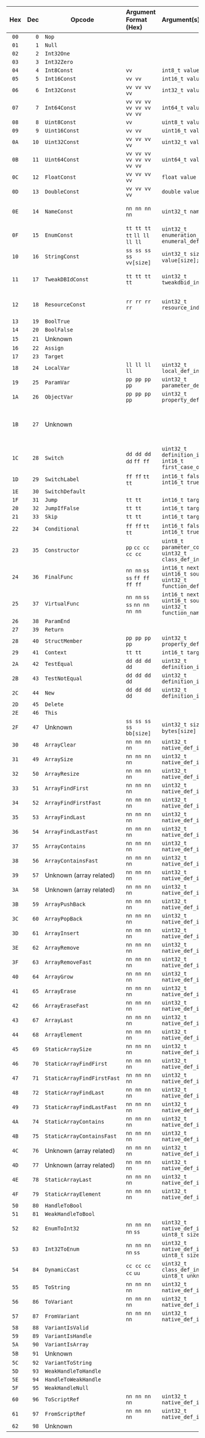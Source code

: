 | Hex  | Dec   | Opcode                     | Argument Format (Hex)         | Argument(s)                                                                       | Notes |
|:----:|------:|----------------------------|:------------------------------|:----------------------------------------------------------------------------------|-------|
| `00` |   `0` | `Nop`                      |                               |                                                                                   |
| `01` |   `1` | `Null`                     |                               |                                                                                   |
| `02` |   `2` | `Int32One`                 |                               |                                                                                   |
| `03` |   `3` | `Int32Zero`                |                               |                                                                                   |
| `04` |   `4` | `Int8Const`                | `vv`                          | `int8_t value`                                                                    |
| `05` |   `5` | `Int16Const`               | `vv vv`                       | `int16_t value`                                                                   |
| `06` |   `6` | `Int32Const`               | `vv vv vv vv`                 | `int32_t value`                                                                   |
| `07` |   `7` | `Int64Const`               | `vv vv vv vv vv vv vv vv`     | `int64_t value`                                                                   |
| `08` |   `8` | `Uint8Const`               | `vv`                          | `uint8_t value`                                                                   |
| `09` |   `9` | `Uint16Const`              | `vv vv`                       | `uint16_t value`                                                                  |
| `0A` |  `10` | `Uint32Const`              | `vv vv vv vv`                 | `uint32_t value`                                                                  |
| `0B` |  `11` | `Uint64Const`              | `vv vv vv vv vv vv vv vv`     | `uint64_t value`                                                                  |
| `0C` |  `12` | `FloatConst`               | `vv vv vv vv`                 | `float value`                                                                     |
| `0D` |  `13` | `DoubleConst`              | `vv vv vv vv`                 | `double value`                                                                    |
| `0E` |  `14` | `NameConst`                | `nn nn nn nn`                 | `uint32_t name_index`                                                             | Index into name table.
| `0F` |  `15` | `EnumConst`                | `tt tt tt tt` `ll ll ll ll`   | `uint32_t enumeration_def_index, enumeral_def_index`                              |
| `10` |  `16` | `StringConst`              | `ss ss ss ss` `vv[size]`      | `uint32_t size` `char8_t value[size];`                                            |
| `11` |  `17` | `TweakDBIdConst`           | `tt tt tt tt`                 | `uint32_t tweakdbid_index`                                                        | Index into TweakDB Id table.
| `12` |  `18` | `ResourceConst`            | `rr rr rr rr`                 | `uint32_t resource_index`                                                         | Index into resource table.
| `13` |  `19` | `BoolTrue`                 |                               |                                                                                   |
| `14` |  `20` | `BoolFalse`                |                               |                                                                                   |
| `15` |  `21` | Unknown                    |                               |                                                                                   |
| `16` |  `22` | `Assign`                   |                               |                                                                                   |
| `17` |  `23` | `Target`                   |                               |                                                                                   |
| `18` |  `24` | `LocalVar`                 | `ll ll ll ll`                 | `uint32_t local_def_index`                                                        |
| `19` |  `25` | `ParamVar`                 | `pp pp pp pp`                 | `uint32_t parameter_def_index`                                                    |
| `1A` |  `26` | `ObjectVar`                | `pp pp pp pp`                 | `uint32_t property_def_index`                                                     |
| `1B` |  `27` | Unknown                    |                               |                                                                                   | Possibly `Breakpoint`. Only available at runtime.
| `1C` |  `28` | `Switch`                   | `dd dd dd dd` `ff ff`         | `uint32_t definition_index` `int16_t first_case_offset`                           | 
| `1D` |  `29` | `SwitchLabel`              | `ff ff` `tt tt`               | `int16_t false_offset` `int16_t true_offset`                                      |
| `1E` |  `30` | `SwitchDefault`            |                               |                                                                                   |
| `1F` |  `31` | `Jump`                     | `tt tt`                       | `int16_t target_offset`                                                           |
| `20` |  `32` | `JumpIfFalse`              | `tt tt`                       | `int16_t target_offset`                                                           |
| `21` |  `33` | `Skip`                     | `tt tt`                       | `int16_t target_offset`                                                           |
| `22` |  `34` | `Conditional`              | `ff ff` `tt tt`               | `int16_t false_offset` `int16_t true_offset`                                      |
| `23` |  `35` | `Constructor`              | `pp` `cc cc cc cc`            | `uint8_t parameter_count` `uint32_t class_def_index`                              |
| `24` |  `36` | `FinalFunc`                | `nn nn` `ss ss` `ff ff ff ff` | `int16_t next_offset` `uint16_t source_line` `uint32_t function_def_index`        |
| `25` |  `37` | `VirtualFunc`              | `nn nn` `ss ss` `nn nn nn nn` | `int16_t next_offset` `uint16_t source_line` `uint32_t function_name_index`       |
| `26` |  `38` | `ParamEnd`                 |                               |                                                                                   |
| `27` |  `39` | `Return`                   |                               |                                                                                   |
| `28` |  `40` | `StructMember`             | `pp pp pp pp`                 | `uint32_t property_def_index`                                                     |
| `29` |  `41` | `Context`                  | `tt tt`                       | `int16_t target_offset`                                                           |
| `2A` |  `42` | `TestEqual`                | `dd dd dd dd`                 | `uint32_t definition_index`                                                       |
| `2B` |  `43` | `TestNotEqual`             | `dd dd dd dd`                 | `uint32_t definition_index`                                                       |
| `2C` |  `44` | `New`                      | `dd dd dd dd`                 | `uint32_t definition_index`                                                       |
| `2D` |  `45` | `Delete`                   |                               |                                                                                   |
| `2E` |  `46` | `This`                     |                               |                                                                                   |
| `2F` |  `47` | Unknown                    | `ss ss ss ss` `bb[size]`      | `uint32_t size` `uint8_t bytes[size]`                                             |
| `30` |  `48` | `ArrayClear`               | `nn nn nn nn`                 | `uint32_t native_def_index`                                                       |
| `31` |  `49` | `ArraySize`                | `nn nn nn nn`                 | `uint32_t native_def_index`                                                       |
| `32` |  `50` | `ArrayResize`              | `nn nn nn nn`                 | `uint32_t native_def_index`                                                       |
| `33` |  `51` | `ArrayFindFirst`           | `nn nn nn nn`                 | `uint32_t native_def_index`                                                       |
| `34` |  `52` | `ArrayFindFirstFast`       | `nn nn nn nn`                 | `uint32_t native_def_index`                                                       |
| `35` |  `53` | `ArrayFindLast`            | `nn nn nn nn`                 | `uint32_t native_def_index`                                                       |
| `36` |  `54` | `ArrayFindLastFast`        | `nn nn nn nn`                 | `uint32_t native_def_index`                                                       |
| `37` |  `55` | `ArrayContains`            | `nn nn nn nn`                 | `uint32_t native_def_index`                                                       |
| `38` |  `56` | `ArrayContainsFast`        | `nn nn nn nn`                 | `uint32_t native_def_index`                                                       |
| `39` |  `57` | Unknown (array related)    | `nn nn nn nn`                 | `uint32_t native_def_index`                                                       |
| `3A` |  `58` | Unknown (array related)    | `nn nn nn nn`                 | `uint32_t native_def_index`                                                       |
| `3B` |  `59` | `ArrayPushBack`            | `nn nn nn nn`                 | `uint32_t native_def_index`                                                       |
| `3C` |  `60` | `ArrayPopBack`             | `nn nn nn nn`                 | `uint32_t native_def_index`                                                       |
| `3D` |  `61` | `ArrayInsert`              | `nn nn nn nn`                 | `uint32_t native_def_index`                                                       |
| `3E` |  `62` | `ArrayRemove`              | `nn nn nn nn`                 | `uint32_t native_def_index`                                                       |
| `3F` |  `63` | `ArrayRemoveFast`          | `nn nn nn nn`                 | `uint32_t native_def_index`                                                       |
| `40` |  `64` | `ArrayGrow`                | `nn nn nn nn`                 | `uint32_t native_def_index`                                                       |
| `41` |  `65` | `ArrayErase`               | `nn nn nn nn`                 | `uint32_t native_def_index`                                                       |
| `42` |  `66` | `ArrayEraseFast`           | `nn nn nn nn`                 | `uint32_t native_def_index`                                                       |
| `43` |  `67` | `ArrayLast`                | `nn nn nn nn`                 | `uint32_t native_def_index`                                                       |
| `44` |  `68` | `ArrayElement`             | `nn nn nn nn`                 | `uint32_t native_def_index`                                                       |
| `45` |  `69` | `StaticArraySize`          | `nn nn nn nn`                 | `uint32_t native_def_index`                                                       |
| `46` |  `70` | `StaticArrayFindFirst`     | `nn nn nn nn`                 | `uint32_t native_def_index`                                                       |
| `47` |  `71` | `StaticArrayFindFirstFast` | `nn nn nn nn`                 | `uint32_t native_def_index`                                                       |
| `48` |  `72` | `StaticArrayFindLast`      | `nn nn nn nn`                 | `uint32_t native_def_index`                                                       |
| `49` |  `73` | `StaticArrayFindLastFast`  | `nn nn nn nn`                 | `uint32_t native_def_index`                                                       |
| `4A` |  `74` | `StaticArrayContains`      | `nn nn nn nn`                 | `uint32_t native_def_index`                                                       |
| `4B` |  `75` | `StaticArrayContainsFast`  | `nn nn nn nn`                 | `uint32_t native_def_index`                                                       |
| `4C` |  `76` | Unknown (array related)    | `nn nn nn nn`                 | `uint32_t native_def_index`                                                       |
| `4D` |  `77` | Unknown (array related)    | `nn nn nn nn`                 | `uint32_t native_def_index`                                                       |
| `4E` |  `78` | `StaticArrayLast`          | `nn nn nn nn`                 | `uint32_t native_def_index`                                                       |
| `4F` |  `79` | `StaticArrayElement`       | `nn nn nn nn`                 | `uint32_t native_def_index`                                                       |
| `50` |  `80` | `HandleToBool`             |                               |                                                                                   |
| `51` |  `81` | `WeakHandleToBool`         |                               |                                                                                   |
| `52` |  `82` | `EnumToInt32`              | `nn nn nn nn` `ss`            | `uint32_t native_def_index` `uint8_t size`                                        |
| `53` |  `83` | `Int32ToEnum`              | `nn nn nn nn` `ss`            | `uint32_t native_def_index` `uint8_t size`                                        |
| `54` |  `84` | `DynamicCast`              | `cc cc cc cc` `uu`            | `uint32_t class_def_index` `uint8_t unknown`                                      |
| `55` |  `85` | `ToString`                 | `nn nn nn nn`                 | `uint32_t native_def_index`                                                       |
| `56` |  `86` | `ToVariant`                | `nn nn nn nn`                 | `uint32_t native_def_index`                                                       |
| `57` |  `87` | `FromVariant`              | `nn nn nn nn`                 | `uint32_t native_def_index`                                                       |
| `58` |  `88` | `VariantIsValid`           |                               |                                                                                   |
| `59` |  `89` | `VariantIsHandle`          |                               |                                                                                   |
| `5A` |  `90` | `VariantIsArray`           |                               |                                                                                   |
| `5B` |  `91` | Unknown                    |                               |                                                                                   |
| `5C` |  `92` | `VariantToString`          |                               |                                                                                   |
| `5D` |  `93` | `WeakHandleToHandle`       |                               |                                                                                   |
| `5E` |  `94` | `HandleToWeakHandle`       |                               |                                                                                   |
| `5F` |  `95` | `WeakHandleNull`           |                               |                                                                                   |
| `60` |  `96` | `ToScriptRef`              | `nn nn nn nn`                 | `uint32_t native_def_index`                                                       |
| `61` |  `97` | `FromScriptRef`            | `nn nn nn nn`                 | `uint32_t native_def_index`                                                       |
| `62` |  `98` | Unknown                    |                               |                                                                                   |
